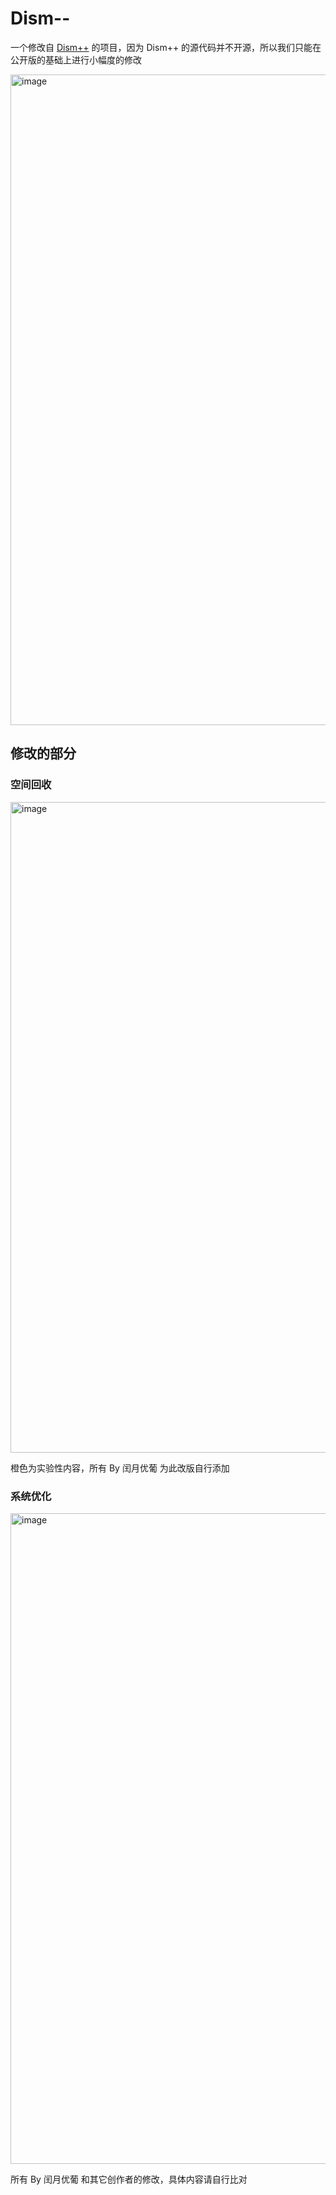 # Dism--

一个修改自 [Dism++](http://www.chuyu.me/) 的项目，因为 Dism++ 的源代码并不开源，所以我们只能在公开版的基础上进行小幅度的修改

<img width="1667" height="1041" alt="image" src="https://github.com/user-attachments/assets/bc97efe3-ec27-419e-beef-221c728406e0" />


## 修改的部分

### 空间回收

<img width="1667" height="1041" alt="image" src="https://github.com/user-attachments/assets/f4552419-1477-47fa-80bc-a101b90f49a7" />

橙色为实验性内容，所有 By 闰月优葡 为此改版自行添加

### 系统优化
<img width="1667" height="1041" alt="image" src="https://github.com/user-attachments/assets/d71ff285-d1b4-4b44-8364-9c675ac8079a" />

所有 By 闰月优葡 和其它创作者的修改，具体内容请自行比对
